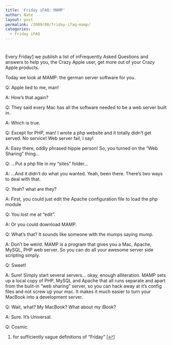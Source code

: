 ```yaml
---
title: 'Friday iFAQ: MAMP'
author: Nate
layout: post
permalink: /2009/08/friday-ifaq-mamp/
categories:
  - Friday iFAQ
---
```

# 

Every Friday[1][1] we publish a list of inFrequently Asked Questions and answers to help you, the Crazy Apple user, get more out of your Crazy Apple products.

 [1]: #footnote_0_511 "for sufficiently vague definitions of “Friday”"

Today we look at MAMP: the german server software for you.

Q: Apple lied to me, man!

A: How’s that again?

Q: They said every Mac has all the software needed to be a web server built in.

A: Which is true.

Q: Except for PHP, man! I wrote a php website and it totally didn’t get served. No service! Web server fail, I say!

A: Easy there, oddly phrased hippie person! So, you turned on the “Web Sharing” thing…

Q: …Put a php file in my “sites” folder…

A: …And it didn’t do what you wanted. Yeah, been there. There’s two ways to deal with that.

Q: Yeah? what are they?

A: First, you could just edit the Apache configuration file to load the php module

Q: You lost me at “edit”.

A: Or you could download MAMP.

Q: What’s that? It sounds like someone with the mumps saying mump.

A: Don’t be weird. MAMP is a program that gives you a Mac, Apache, MySQL, PHP web server. So you can do all your awesome server side scripting simply.

Q: Sweet!

A: Sure! Simply start several servers… okay, enough alliteration. MAMP sets up a local copy of PHP, MySQL and Apache that all runs separate and apart from the bulit-in “web sharing” server, so you can hack away at it’s config files and not screw up your mac. It makes it much easier to turn your MacBook into a development server.

Q: Wait, what? My MacBook? What about my iBook?

A: Sure. It’s Universal.

Q: Cosmic.

1.  for sufficiently vague definitions of “Friday” [[↩][2]]

 [2]: #identifier_0_511